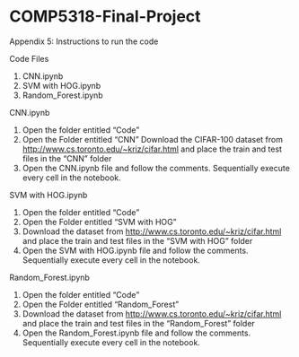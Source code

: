 # COMP5318-Final-Project
Appendix 5: Instructions to run the code 

Code Files
1. CNN.ipynb
2. SVM with HOG.ipynb
3. Random_Forest.ipynb

CNN.ipynb
1) Open the folder entitled “Code”
2) Open the Folder entitled “CNN”
   Download the CIFAR-100 dataset from http://www.cs.toronto.edu/~kriz/cifar.html and place the train and test files in the “CNN” folder
3) Open the CNN.ipynb file and follow the comments. Sequentially execute every cell in the  notebook. 

SVM with HOG.ipynb
1) Open the folder entitled “Code”
2) Open the Folder entitled “SVM with HOG”
3) Download the dataset from http://www.cs.toronto.edu/~kriz/cifar.html and place the train and test files in the “SVM with HOG” folder
4) Open the SVM with HOG.ipynb file and follow the comments. Sequentially execute every cell in the notebook. 

Random_Forest.ipynb
1) Open the folder entitled “Code”
2) Open the Folder entitled “Random_Forest”
3) Download the dataset from http://www.cs.toronto.edu/~kriz/cifar.html and place the train and test files in the “Random_Forest” folder
4) Open the Random_Forest.ipynb file and follow the comments. Sequentially execute every cell in the notebook.
